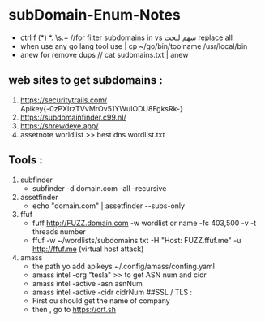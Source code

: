 # subDomain-Enum-Notes
* ctrl f (*) \*. \s.+ //for filter subdomains in vs سهم لتحت replace all
* when use any go lang tool use | cp ~/go/bin/toolname /usr/local/bin
* anew for remove dups // cat sudomains.txt | anew
## web sites to get subdomains :
1. https://securitytrails.com/  Apikey{-0zPXIrzTVvMrOv51YWuIODU8FgksRk-}
2. https://subdomainfinder.c99.nl/
3. https://shrewdeye.app/
4. assetnote worldlist >> best dns wordlist.txt 
## Tools :
1. subfinder
   - subfinder -d domain.com -all -recursive
2. assetfinder
    - echo "domain.com" | assetfinder --subs-only
3. ffuf
    - fuff http://FUZZ.domain.com -w wordlist or  name -fc 403,500 -v -t threads number
    - ffuf -w ~/wordlists/subdomains.txt -H "Host: FUZZ.ffuf.me" -u http://ffuf.me (virtual host attack)
4. amass
      - the path yo add apikeys ~/.config/amass/confing.yaml
      - amass intel -org "tesla" >> to get ASN num and cidr
      - amass intel -active -asn asnNum
      - amass intel -active -cidr cidrNum
##SSL / TLS :
   - First ou should get the name of company
   - then , go to https://crt.sh
